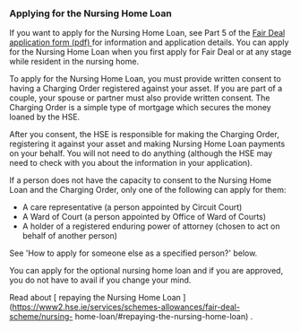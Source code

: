 ###  Applying for the Nursing Home Loan

If you want to apply for the Nursing Home Loan, see Part 5 of the [ Fair Deal
application form (pdf)
](https://assets.hse.ie/media/documents/HSE_Nursing_Homes_Support_Scheme_Application_form_and_support_information.pdf)
for information and application details. You can apply for the Nursing Home
Loan when you first apply for Fair Deal or at any stage while resident in the
nursing home.

To apply for the Nursing Home Loan, you must provide written consent to having
a Charging Order registered against your asset. If you are part of a couple,
your spouse or partner must also provide written consent. The Charging Order
is a simple type of mortgage which secures the money loaned by the HSE.

After you consent, the HSE is responsible for making the Charging Order,
registering it against your asset and making Nursing Home Loan payments on
your behalf. You will not need to do anything (although the HSE may need to
check with you about the information in your application).

If a person does not have the capacity to consent to the Nursing Home Loan and
the Charging Order, only one of the following can apply for them:

  * A care representative (a person appointed by Circuit Court) 
  * A Ward of Court (a person appointed by Office of Ward of Courts) 
  * A holder of a registered enduring power of attorney (chosen to act on behalf of another person) 

See 'How to apply for someone else as a specified person?' below.

You can apply for the optional nursing home loan and if you are approved, you
do not have to avail if you change your mind.

Read about [ repaying the Nursing Home Loan
](https://www2.hse.ie/services/schemes-allowances/fair-deal-scheme/nursing-
home-loan/#repaying-the-nursing-home-loan) .
